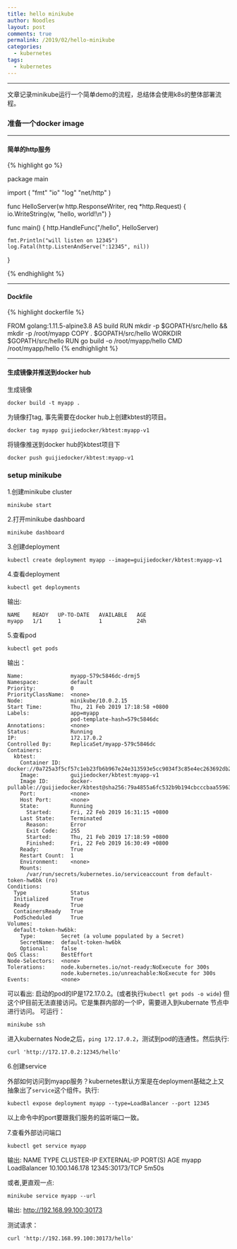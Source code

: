 ```yaml
---
title: hello minikube
author: Noodles
layout: post
comments: true
permalink: /2019/02/hello-minikube
categories:
  - kubernetes
tags:
  - kubernetes
---
```


<!--more-->

 ---------------------------------------------------

 文章记录minikube运行一个简单demo的流程，总结体会使用k8s的整体部署流程。


### 准备一个docker image
  
-------------------  
#### 简单的http服务

  {% highlight go %}

package main

import (
    "fmt"
    "io"
    "log"
    "net/http"
)

func HelloServer(w http.ResponseWriter, req *http.Request) {
    io.WriteString(w, "hello, world!\n")
}

func main() {
    http.HandleFunc("/hello", HelloServer)

    fmt.Println("will listen on 12345")
    log.Fatal(http.ListenAndServe(":12345", nil))
}

  {% endhighlight %}
 
-------------
#### Dockfile

  {% highlight dockerfile %}

FROM golang:1.11.5-alpine3.8 AS build
RUN mkdir -p $GOPATH/src/hello && mkdir -p /root/myapp
COPY . $GOPATH/src/hello
WORKDIR $GOPATH/src/hello
RUN go build -o /root/myapp/hello
CMD /root/myapp/hello
  {% endhighlight %}

------------------------------
#### 生成镜像并推送到docker hub

  生成镜像

    docker build -t myapp .

  为镜像打tag, 事先需要在docker hub上创建kbtest的项目。

    docker tag myapp guijiedocker/kbtest:myapp-v1
    
  将镜像推送到docker hub的kbtest项目下

    docker push guijiedocker/kbtest:myapp-v1


### setup minikube

1.创建minikube cluster
 
    minikube start

2.打开minikube dashboard
    
    minikube dashboard

3.创建deployment
    
    kubectl create deployment myapp --image=guijiedocker/kbtest:myapp-v1

4.查看deployment

    kubectl get deployments

  输出:
  > 
    NAME    READY   UP-TO-DATE   AVAILABLE   AGE
    myapp   1/1     1            1           24h

5.查看pod

    kubectl get pods

  输出：
  > 
    Name:               myapp-579c5846dc-drmj5
    Namespace:          default
    Priority:           0
    PriorityClassName:  <none>
    Node:               minikube/10.0.2.15
    Start Time:         Thu, 21 Feb 2019 17:18:58 +0800
    Labels:             app=myapp
                        pod-template-hash=579c5846dc
    Annotations:        <none>
    Status:             Running
    IP:                 172.17.0.2
    Controlled By:      ReplicaSet/myapp-579c5846dc
    Containers:
      kbtest:
        Container ID:   docker://0a725a3f5cf57c1eb23fb6b967e24e313593e5cc9034f3c85e4ec263692db283
        Image:          guijiedocker/kbtest:myapp-v1
        Image ID:       docker-pullable://guijiedocker/kbtest@sha256:79a4855a6fc532b9b194cbcccbaa55963dd13466e53b0d027eb44931b71a75e6
        Port:           <none>
        Host Port:      <none>
        State:          Running
          Started:      Fri, 22 Feb 2019 16:31:15 +0800
        Last State:     Terminated
          Reason:       Error
          Exit Code:    255
          Started:      Thu, 21 Feb 2019 17:18:59 +0800
          Finished:     Fri, 22 Feb 2019 16:30:49 +0800
        Ready:          True
        Restart Count:  1
        Environment:    <none>
        Mounts:
          /var/run/secrets/kubernetes.io/serviceaccount from default-token-hw6bk (ro)
    Conditions:
      Type              Status
      Initialized       True
      Ready             True
      ContainersReady   True
      PodScheduled      True
    Volumes:
      default-token-hw6bk:
        Type:        Secret (a volume populated by a Secret)
        SecretName:  default-token-hw6bk
        Optional:    false
    QoS Class:       BestEffort
    Node-Selectors:  <none>
    Tolerations:     node.kubernetes.io/not-ready:NoExecute for 300s
                     node.kubernetes.io/unreachable:NoExecute for 300s
    Events:          <none>

  可以看出: 启动的pod的IP是172.17.0.2。(或者执行`kubectl get pods -o wide`) 但这个IP目前无法直接访问。它是集群内部的一个IP，需要进入到kubernate 节点中进行访问。
  可运行：
    
    minikube ssh

  进入kubernates Node之后，`ping 172.17.0.2`，测试到pod的连通性。然后执行:

    curl 'http://172.17.0.2:12345/hello'

6.创建service
  
  外部如何访问到myapp服务？kubernetes默认方案是在deployment基础之上又抽象出了`service`这个组件。执行:

    kubectl expose deployment myapp --type=LoadBalancer --port 12345

  以上命令中的port要跟我们服务的监听端口一致。


7.查看外部访问端口

    kubectl get service myapp

输出:
    NAME    TYPE           CLUSTER-IP       EXTERNAL-IP   PORT(S)           AGE
    myapp   LoadBalancer   10.100.146.178   <pending>     12345:30173/TCP   5m50s

  或者,更直观一点:

    minikube service myapp --url

输出:
    http://192.168.99.100:30173


  测试请求：
    
    curl 'http://192.168.99.100:30173/hello'



